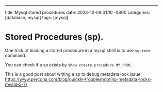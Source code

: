 ---

title: Mysql stored procedures date: 2023-12-09 01:10 -0800 categories:
[database, mysql] tags: [mysql]

# Stored Procedures (sp).

One trick of loading a stored procedure in a mysql shell is to use `sourece`
command.

You can check if a sp exists by `show create procedure MY_PROC.`

This is a good post about writing a sp to debug metadata lock issue
https://www.percona.com/blog/quickly-troubleshooting-metadata-locks-mysql-5-7/

